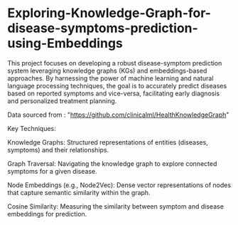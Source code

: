 # Exploring-Knowledge-Graph-for-disease-symptoms-prediction-using-Embeddings

This project focuses on developing a robust disease-symptom prediction system leveraging knowledge graphs (KGs) and embeddings-based approaches. By harnessing the power of machine learning and natural language processing techniques, the goal is to accurately predict diseases based on reported symptoms and vice-versa, facilitating early diagnosis and personalized treatment planning.



Data sourced from : "https://github.com/clinicalml/HealthKnowledgeGraph"

Key Techniques:

Knowledge Graphs: Structured representations of entities (diseases, symptoms) and their relationships.

Graph Traversal: Navigating the knowledge graph to explore connected symptoms for a given disease.

Node Embeddings (e.g., Node2Vec): Dense vector representations of nodes that capture semantic similarity within the graph.

Cosine Similarity: Measuring the similarity between symptom and disease embeddings for prediction.





